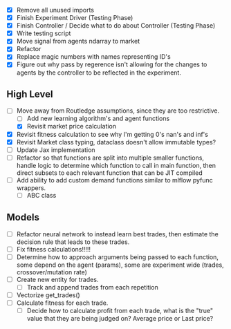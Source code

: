 - [x] Remove all unused imports
- [x] Finish Experiment Driver (Testing Phase)
- [x] Finish Controller / Decide what to do about Controller (Testing Phase)
- [x] Write testing script
- [x] Move signal from agents ndarray to market
- [x] Refactor
- [x] Replace magic numbers with names representing ID's
- [x] Figure out why pass by regerence isn't allowing for the changes to agents by the controller to be reflected in the experiment.
## High Level
- [ ] Move away from Routledge assumptions, since they are too restrictive.
    - [ ] Add new learning algorithm's and agent functions
    - [x] Revisit market price calculation
- [x] Revisit fitness calculation to see why I'm getting 0's nan's and inf's
- [x] Revisit Market class typing, dataclass doesn't allow immutable types?
- [ ] Update Jax implementation
- [ ]  Refactor so that functions are split into multiple smaller functions, handle logic to determine which function to call in main function, then direct subsets to each relevant function that can be JIT compiled
- [ ] Add ability to add custom demand functions similar to mlflow pyfunc wrappers.
	- [ ] ABC class
## Models

- [ ] Refactor neural network to instead learn best trades, then estimate the decision rule that leads to these trades.
- [ ] Fix fitness calculations!!!!!
- [ ] Determine how to approach arguments being passed to each function, some depend on the agent (params), some are experiment wide (trades, crossover/mutation rate)
- [ ] Create new entity for trades.
	- [ ] Track and append trades from each repetition
- [ ] Vectorize get_trades()
- [ ] Calculate fitness for each trade.
	- [ ] Decide how to calculate profit from each trade, what is the "true" value that they are being judged on? Average price or Last price?